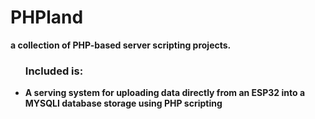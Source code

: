 # PHPland
<b>
a collection of PHP-based server scripting projects.
<ul>
 <h3> Included is: </h3> 
<li>
A serving system for uploading data directly from an ESP32 into a MYSQLI database storage using PHP scripting
</li>
</ul>

  
</ul>
</b>
